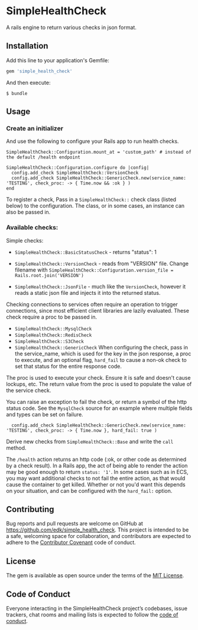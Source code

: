 # SimpleHealthCheck

A rails engine to return various checks in json format.

## Installation

Add this line to your application's Gemfile:

```ruby
gem 'simple_health_check'
```

And then execute:

    $ bundle

## Usage

### Create an initializer
And use the following to configure your Rails app to run health checks.
```
SimpleHealthCheck::Configuration.mount_at = 'custom_path' # instead of the default /health endpoint

SimpleHealthCheck::Configuration.configure do |config|
  config.add_check SimpleHealthCheck::VersionCheck
  config.add_check SimpleHealthCheck::GenericCheck.new(service_name: 'TESTING', check_proc: -> { Time.now && :ok } )
end
```

To register a check, Pass in a `SimpleHealthCheck::` check class (listed below) to the configuration.
The class, or in some cases, an instance can also be passed in.

### Available checks:
Simple checks:
* `SimpleHealthCheck::BasicStatusCheck` - returns "status": 1
* `SimpleHealthCheck::VersionCheck` - reads from "VERSION" file. Change filename with `SimpleHealthCheck::Configuration.version_file = Rails.root.join('VERSION')`

* `SimpleHealthCheck::JsonFile` - much like the `VersionCheck`, however it reads a static json file and injects it into the returned status.

Checking connections to services often require an operation to trigger connections, since most efficient client libraries are lazily evaluated.  These check require a proc to be passed in.
* `SimpleHealthCheck::MysqlCheck`
* `SimpleHealthCheck::RedisCheck`
* `SimpleHealthCheck::S3Check`
* `SimpleHealthCheck::GenericCheck`
When configuring the check, pass in the service_name, which is used for the key in the json response, a proc to execute, and an optional flag, `hard_fail` to cause a non-ok check to set that status for the entire response code.

The proc is used to execute your check.  Ensure it is safe and doesn't cause lockups, etc.  The return value from the
proc is used to populate the value of the service check.

You can raise an exception to fail the check, or return a symbol of the http status code.  See the `MysqlCheck` source
for an example where multiple fields and types can be set on failure.
```
  config.add_check SimpleHealthCheck::GenericCheck.new(service_name: 'TESTING', check_proc: -> { Time.now }, hard_fail: true )
```

Derive new checks from `SimpleHealthCheck::Base` and write the `call` method.

The `/health` action returns an http code (:ok, or other code as determined by a check result).  In a Rails app,
the act of being able to render the action may be good enough to return `status: '1'`.
In some cases such as in ECS, you may want additional checks to not fail the entire action, as that would
cause the container to get killed.  Whether or not you'd want this depends on your situation, and can be configured
with the `hard_fail:` option.

## Contributing

Bug reports and pull requests are welcome on GitHub at https://github.com/edk/simple_health_check. This project is intended to be a safe, welcoming space for collaboration, and contributors are expected to adhere to the [Contributor Covenant](http://contributor-covenant.org) code of conduct.

## License

The gem is available as open source under the terms of the [MIT License](https://opensource.org/licenses/MIT).

## Code of Conduct

Everyone interacting in the SimpleHealthCheck project’s codebases, issue trackers, chat rooms and mailing lists is expected to follow the [code of conduct](https://github.com/edk/simple_health_check/blob/master/CODE_OF_CONDUCT.md).
